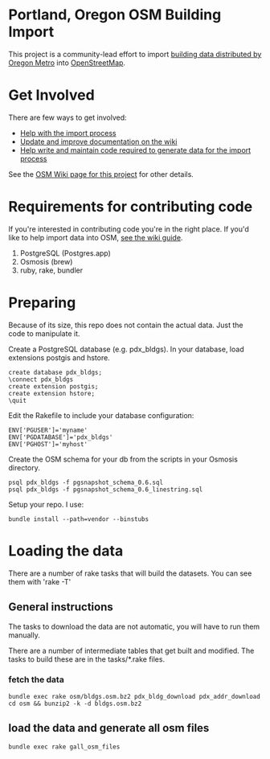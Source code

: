 Portland, Oregon OSM Building Import
=============

This project is a community-lead effort to import [building data distributed by
Oregon Metro](http://rlisdiscovery.oregonmetro.gov/?action=viewDetail&layerID=2406) into [OpenStreetMap](https://www.openstreetmap.org).  

Get Involved
============
There are few ways to get involved:

* [Help with the import process](https://github.com/pdxosgeo/pdxbldgimport/wiki)
* [Update and improve documentation on the wiki](https://github.com/pdxosgeo/pdxbldgimport/wiki)
* [Help write and maintain code required to generate data for the import process](https://github.com/pdxosgeo/pdxbldgimport#requirements)

See the [OSM Wiki page for this project](http://wiki.openstreetmap.org/wiki/Portland,_OR_Bldg_import) for other details.


Requirements for contributing code
============

If you're interested in contributing code you're in the right place.  If you'd  like to help import data into OSM, [see the wiki guide](https://github.com/pdxosgeo/pdxbldgimport/wiki).

1. PostgreSQL (Postgres.app)
2. Osmosis (brew)
3. ruby, rake, bundler


Preparing
=========

Because of its size, this repo does not contain the actual data. Just the code to manipulate it.

Create a PostgreSQL database (e.g. pdx_bldgs). In your database, load extensions postgis and hstore.
```
create database pdx_bldgs;
\connect pdx_bldgs
create extension postgis;
create extension hstore;
\quit
```

Edit the Rakefile to include your database configuration:

```
ENV['PGUSER']='myname'
ENV['PGDATABASE']='pdx_bldgs'
ENV['PGHOST']='myhost'
```

Create the OSM schema for your db from the scripts in your Osmosis directory.
```
psql pdx_bldgs -f pgsnapshot_schema_0.6.sql
psql pdx_bldgs -f pgsnapshot_schema_0.6_linestring.sql
```

Setup your repo. I use:

`bundle install --path=vendor --binstubs`

Loading the data
================

There are a number of rake tasks that will build the datasets.
You can see them with 'rake -T'

## General instructions

The tasks to download the data are not automatic, you will have to run them manually.

There are a number of intermediate tables that get built and modified. The tasks to build these are in the tasks/*.rake files.

### fetch the data

```
bundle exec rake osm/bldgs.osm.bz2 pdx_bldg_download pdx_addr_download
cd osm && bunzip2 -k -d bldgs.osm.bz2
```

## load the data and generate all osm files
```
bundle exec rake gall_osm_files
```
